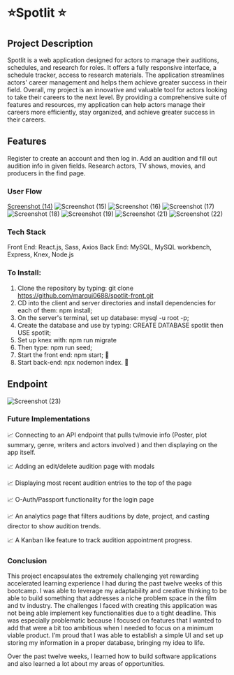 # ⭐Spotlit ⭐



## Project Description

Spotlit is a web application designed for actors to manage their auditions, schedules, and research for roles. It offers a fully responsive interface, a schedule tracker, access to research materials. The application streamlines actors' career management and helps them achieve greater success in their field. Overall, my project is an innovative and valuable tool for actors looking to take their careers to the next level. By providing a comprehensive suite of features and resources, my application can help actors manage their careers more efficiently, stay organized, and achieve greater success in their careers.

## Features

Register to create an account and then log in.  Add an audition and fill out audition info in given fields.  Research actors, TV shows, movies, and producers in the find page.


### User Flow
[Screenshot (14)](https://user-images.githubusercontent.com/76495557/232107920-9de3db53-515d-48dd-aed4-707d26a94a20.png)
![Screenshot (15)](https://user-images.githubusercontent.com/76495557/232108014-a69a7c21-237b-4cca-8177-77c13aad9cbe.png)
![Screenshot (16)](https://user-images.githubusercontent.com/76495557/232108043-124a8410-1e68-44e4-99a4-457d4d114268.png)
![Screenshot (17)](https://user-images.githubusercontent.com/76495557/232108066-8fdcd400-1720-4943-ac9f-8167875b3d4f.png)
![Screenshot (18)](https://user-images.githubusercontent.com/76495557/232108096-0fa86fa5-7f70-4242-b946-eb2b657c70b7.png)
![Screenshot (19)](https://user-images.githubusercontent.com/76495557/232108117-371adb96-b201-44ea-a3ad-bc1bf28e65c2.png)
![Screenshot (21)](https://user-images.githubusercontent.com/76495557/232108173-e2550ab9-e3f1-464f-92ac-ec2cb90e5876.png)
![Screenshot (22)](https://user-images.githubusercontent.com/76495557/232108236-ec3d1b0c-ee61-4f3b-87c1-00a889d9f175.png)


### Tech Stack 

Front End: React.js, Sass, Axios
Back End: MySQL, MySQL workbench, Express, Knex, Node.js



### To Install:

1) Clone the repository by typing: git clone https://github.com/marqui0688/spotlit-front.git
2) CD into the client and server directories and install dependencies for each of them: npm install;
3) On the server's terminal, set up database: mysql -u root -p;
4) Create the database and use by typing: CREATE DATABASE spotlit then USE spotlit;
5) Set up knex with: npm run migrate 
6) Then type: npm run seed;
7) Start the front end: npm start; 🚀
8) Start back-end: npx nodemon index. 🚀




## Endpoint


![Screenshot (23)](https://user-images.githubusercontent.com/76495557/232112322-c46a8a8b-8571-4574-aa1e-8c1ef9684bee.png)


### Future Implementations

📈 Connecting to an API endpoint that pulls tv/movie info (Poster, plot summary, genre, writers and actors involved ) and then displaying on the app itself. 

📈 Adding an edit/delete audition page with modals

📈 Displaying most recent audition entries to the top of the page 

📈 O-Auth/Passport functionality for the login page

📈 An analytics page that filters auditions by date, project, and casting director to show audition trends. 

📈 A Kanban like feature to track audition appointment progress. 


### Conclusion

This project encapsulates the extremely challenging yet rewarding accelerated learning experience I had during the past twelve weeks of this bootcamp. 
I was able to leverage my adaptability and creative thinking to be able to build something that addresses a niche problem space in the film and tv industry. 
The challenges I faced with creating this application was not being able implement key functionalities due to a tight deadline. This was especially problematic because I focused on features that I wanted to add that were a bit too ambitious when I needed to focus on a minimum viable product. I’m proud that I was able to establish a simple UI and set up storing my information in a proper database, bringing my idea to life. 

Over the past twelve weeks, I learned how to build software applications and also learned a lot about my areas of opportunities.  

